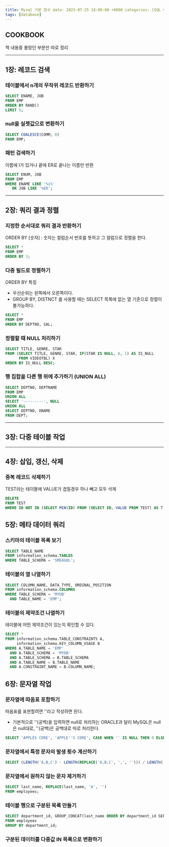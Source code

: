 ```yaml
---
title: Mysql 기본 함수 date: 2023-07-25 18:00:00 +0800 categories: [SQL COOKBOOK]
tags: [database]
---
```


## COOKBOOK

책 내용중 몰랐던 부분만 따로 정리

---

## 1장: 레코드 검색

### 테이블에서 n개의 무작위 레코드 반환하기

```sql
SELECT ENAME, JOB
FROM EMP
ORDER BY RAND()
LIMIT 5;
```

### null을 실젯값으로 변환하기

```sql
SELECT COALESCE(COMM, 0)
FROM EMP;
```

### 패턴 검색하기

이름에 I가 있거나 끝에 ER로 끝나는 이름만 반환

```sql
SELECT ENUM, JOB
FROM EMP
WHERE ENAME LIKE '%i%'
   OR JOB LIKE '%ER';
```

---

## 2장: 쿼리 결과 정렬

### 지정한 순서대로 쿼리 결과 반환하기

ORDER BY \[숫자\] : 숫자는 컬럼순서 번호를 뜻하고 그 컬럼으로 정렬을 한다.

```sql
SELECT *
FROM EMP
ORDER BY 3;
```

### 다중 필드로 정렬하기

ORDER BY 특징

- 우선순위는 왼쪽에서 오른쪽이다.
- GROUP BY, DISTNCT 를 사용할 때는 SELECT 목록에 없는 열 기준으로 정렬이 불가능하다.

```sql
SELECT *
FROM EMP
ORDER BY DEPTNO, SAL;
```

### 정렬할 때 NULL 처리하기

```sql
SELECT TITLE, GENRE, STAR
FROM (SELECT TITLE, GENRE, STAR, IF(STAR IS NULL, 0, 1) AS IS_NULL
      FROM VIDEOTBL) X
ORDER BY IS_NULL DESC;
```

### 행 집합을 다른 행 위에 추가하기 (UNION ALL)

```sql
SELECT DEPTNO, DEPTNAME
FROM EMP
UNION ALL
SELECT '---------', NULL
UNION ALL
SELECT DEPTNO, DNAME
FROM DEPT;
```

---

## 3장: 다중 테이블 작업

---

## 4장: 삽입, 갱신, 삭제

### 중복 레코드 삭제하기

TEST라는 테이블에 VALUE가 겹칠경우 하나 빼고 모두 삭제

```sql
DELETE
FROM TEST
WHERE ID NOT IN (SELECT MIN(ID) FROM (SELECT ID, VALUE FROM TEST) AS T GROUP BY VALUE);
```

## 5장: 메타 데이터 쿼리

### 스키마의 테이블 목록 보기

```sql
SELECT TABLE_NAME
FROM information_schema.TABLES
WHERE TABLE_SCHEMA = 'SMEAGOL';
```

### 테이블의 열 나열하기

```sql
SELECT COLUMN_NAME, DATA_TYPE, ORDINAL_POSITION
FROM information_schema.COLUMNS
WHERE TABLE_SCHEMA = 'MYDB'
  AND TABLE_NAME = 'EMP';
```

### 테이블의 제약조건 나열하기

테이블에 어떤 제약조건이 있는지 확인할 수 있다.

```sql
SELECT *
FROM information_schema.TABLE_CONSTRAINTS A,
     information_schema.KEY_COLUMN_USAGE B
WHERE A.TABLE_NAME = 'EMP'
  AND A.TABLE_SCHEMA = 'MYDB'
  AND A.TABLE_SCHEMA = B.TABLE_SCHEMA
  AND A.TABLE_NAME = B.TABLE_NAME
  AND A.CONSTRAINT_NAME = B.COLUMN_NAME;
```

## 6장: 문자열 작업

### 문자열에 따옴표 포함하기

따옴표를 표현할려면 ''라고 작성하면 된다.

- 기본적으로 ''(공백)을 입력하면 null로 처리하는 ORACLE과 달리 MySQL은 null은 null대로, ''(공백)은 공백대로 따로 처리한다.

```sql
SELECT 'APPLES CORE', 'APPLE''S CORE', CASE WHEN '' IS NULL THEN 0 ELSE 1 END;
```

### 문자열에서 특정 문자의 발생 횟수 계산하기

```sql
SELECT (LENGTH('A,B,C') - LENGTH(REPLACE('A,B,C', ',', ''))) / LENGTH(',') AS CNT;
```

### 문자열에서 원하지 않는 문자 제거하기

```sql
SELECT last_name, REPLACE(last_name, 'A', '')
FROM employees;
```

### 테이블 행으로 구분된 목록 만들기

```sql
SELECT department_id, GROUP_CONCAT(last_name ORDER BY department_id SEPARATOR ',')
FROM employees
GROUP BY department_id;
```

### 구분된 데이터를 다중값 IN 목록으로 변환하기

```sql

```

###

